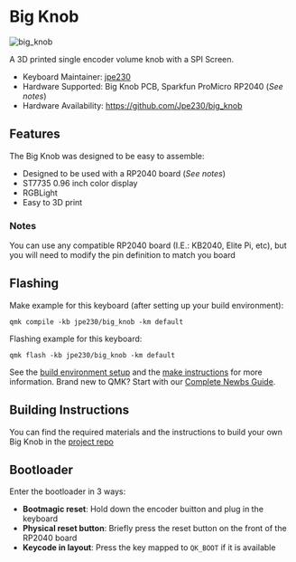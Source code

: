 # Big Knob

![big_knob](https://i.imgur.com/KLS0O7Zm.png)

A 3D printed single encoder volume knob with a SPI Screen.

* Keyboard Maintainer: [jpe230](https://github.com/jpe230)
* Hardware Supported: Big Knob PCB, Sparkfun ProMicro RP2040 (*See notes*)
* Hardware Availability: <https://github.com/Jpe230/big_knob>
## Features

The Big Knob was designed to be easy to assemble:
* Designed to be used with a RP2040 board (*See notes*)
* ST7735 0.96 inch color display
* RGBLight
* Easy to 3D print

### Notes
You can use any compatible RP2040 board (I.E.: KB2040, Elite Pi, etc), but you will need to modify the pin definition to match you board

## Flashing

Make example for this keyboard (after setting up your build environment):

    qmk compile -kb jpe230/big_knob -km default

Flashing example for this keyboard:

    qmk flash -kb jpe230/big_knob -km default

See the [build environment setup](https://docs.qmk.fm/#/getting_started_build_tools) and the [make instructions](https://docs.qmk.fm/#/getting_started_make_guide) for more information. Brand new to QMK? Start with our [Complete Newbs Guide](https://docs.qmk.fm/#/newbs).

## Building Instructions

You can find the required materials and the instructions to build your own Big Knob in the [project repo](https://github.com/Jpe230/big_knob)

## Bootloader

Enter the bootloader in 3 ways:

* **Bootmagic reset**: Hold down the encoder buitton and plug in the keyboard
* **Physical reset button**: Briefly press the reset button on the front of the RP2040 board
* **Keycode in layout**: Press the key mapped to `QK_BOOT` if it is available
